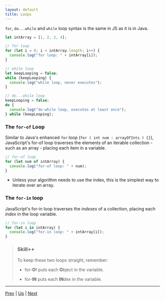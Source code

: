```yaml
---
layout: default
title: Loops
---
```


`for`, `do...while` and `while` loop syntax is the same in JS as it is in Java.


```javascript
let intArray = [1, 2, 3, 4];

// for loop
for (let i = 0; i < intArray.length; i++) {
  console.log("for loop: " + intArray[i]);
}

// while loop
let keepLooping = false;
while (keepLooping) {
  console.log("while loop, never executes");
}

// do...while loop
keepLooping = false;
do {
  console.log("do-while loop, executes at least once");
} while (keepLooping);
```

### The `for-of` Loop

Similar to Java's enhanced `for` loop (`for ( int num : arrayOfInts ) {}`), JavaScript's for-of loop traverses the elements of an iterable collection - such as an array - placing each item in a variable.

```javascript
// for-of loop
for (let num of intArray) {
  console.log("for-of loop: " + num);
}
```

* Unless your algorithm needs to use the index, this is the simplest way to iterate over an array.

### The `for-in` loop

JavaScript's for-in loop traverses the _indexes_ of a collection, placing each _index_ in the loop variable.

```javascript
// for-in loop
for (let i in intArray) {
  console.log("for-in loop: " + intArray[i]);
}
```

> ### Skill++
> 
> To keep these two loops straight, remember:
> 
> * for-**O**f puts each **O**bject in the variable.
> 
> * for-**IN** puts each **IN**dex in the variable.


<hr>

[Prev](conditionalStatements.md) | [Up](README.md) | [Next](tryCatchFinally.md)

